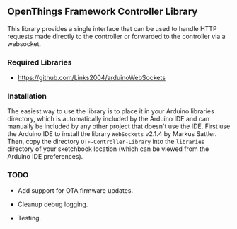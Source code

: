 ## OpenThings Framework Controller Library

This library provides a single interface that can be used to handle HTTP requests made directly to the controller or forwarded to the controller via a websocket.

### Required Libraries

* https://github.com/Links2004/arduinoWebSockets

### Installation

The easiest way to use the library is to place it in your Arduino libraries directory, which is automatically included by the Arduino IDE and can manually be included by any other project that doesn't use the IDE.
First use the Arduino IDE to install the library `WebSockets` v2.1.4 by Markus Sattler.
Then, copy the directory `OTF-Controller-Library` into the `libraries` directory of your sketchbook location (which can be viewed from the Arduino IDE preferences).

### TODO

* Add support for OTA firmware updates.

* Cleanup debug logging.

* Testing.
